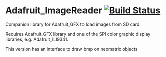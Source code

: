 # Adafruit_ImageReader [![Build Status](https://travis-ci.com/adafruit/Adafruit_ImageReader.svg?branch=master)](https://travis-ci.com/adafruit/Adafruit_ImageReader)

Companion library for Adafruit_GFX to load images from SD card.

Requires Adafruit_GFX library and one of the SPI color graphic display libraries, e.g. Adafruit_ILI9341.

This version has an interface to draw bmp on neomatrix objects
